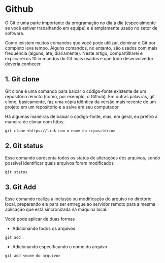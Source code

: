 # Github

O Git é uma parte importante da programação no dia a dia (especialmente se você estiver trabalhando em equipe) e é amplamente usado no setor de software.

Como existem muitos comandos que você pode utilizar, dominar o Git por completo leva tempo. Alguns comandos, no entanto, são usados com mais frequência (alguns, até, diariamente). Neste artigo, compartilharei e explicarei os 10 comandos do Git mais usados e que todo desenvolvedor deveria conhecer.

## 1. Git clone

Git clone é uma comando para baixar o código-fonte existente de um repositório remoto (como, por exemplo, o Github). Em outras palavras, git clone, basicamente, faz uma cópia idêntica da versão mais recente de um projeto em um repositório e a salva em seu computador.

Há algumas maneiras de baixar o código-fonte, mas, em geral, eu prefiro a maneira de clonar com https:

```
git clone <https://link-com-o-nome-do-repositório>
```

## 2. Git status

Esse comando apresenta todos os status de alterações dos arquivos, sendo possível identificar quais arquivos foram modificados

```
git status
```

## 3. Git Add

Esse comando realiza a inclusão ou modificação do arquivo no diretório local, preparando ele para ser entregue ao servidor remoto para a mesma aplicação que está sincronizada na máquina local.

Você pode aplicar de duas formas

- Adicionando todos os arquivos

```
git add .
```

- Adicionando especificando o nome do arquivo

```
git add <nome do arquivo>
```





